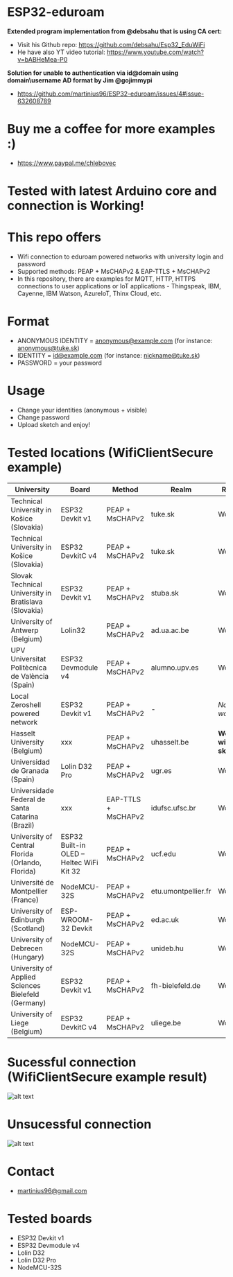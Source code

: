 # ESP32-eduroam
**Extended program implementation from @debsahu that is using CA cert:**
* Visit his Github repo: https://github.com/debsahu/Esp32_EduWiFi
* He have also YT video tutorial: https://www.youtube.com/watch?v=bABHeMea-P0

**Solution for unable to authentication via id@domain using domain\\username AD format by Jim @gojimmypi**
* https://github.com/martinius96/ESP32-eduroam/issues/4#issue-632608789
# Buy me a coffee for more examples :)
* https://www.paypal.me/chlebovec
# Tested with latest Arduino core and connection is Working!

# This repo offers
* Wifi connection to eduroam powered networks with university login and password
* Supported methods: PEAP + MsCHAPv2 & EAP-TTLS + MsCHAPv2
* In this repository, there are examples for MQTT, HTTP, HTTPS connections to user applications or IoT applications - Thingspeak, IBM, Cayenne, IBM Watson, AzureIoT, Thinx Cloud, etc.

# Format
* ANONYMOUS IDENTITY = anonymous@example.com (for instance: anonymous@tuke.sk)
* IDENTITY = id@example.com (for instance: nickname@tuke.sk)
* PASSWORD = your password

# Usage
* Change your identities (anonymous + visible) 
* Change password
* Upload sketch and enjoy!

# Tested locations (WifiClientSecure example)
|University|Board|Method|Realm|Result|
|-------------|-------------| -----|------|------|
|Technical University in Košice (Slovakia)|ESP32 Devkit v1|PEAP + MsCHAPv2|tuke.sk|Working|
|Technical University in Košice (Slovakia)|ESP32 DevkitC v4|PEAP + MsCHAPv2|tuke.sk|Working|
|Slovak Technical University in Bratislava (Slovakia)|ESP32 Devkit v1|PEAP + MsCHAPv2|stuba.sk|Working|
|University of Antwerp (Belgium)|Lolin32|PEAP + MsCHAPv2|ad.ua.ac.be|Working|
|UPV Universitat Politècnica de València (Spain)|ESP32 Devmodule v4|PEAP + MsCHAPv2|alumno.upv.es|Working|
|Local Zeroshell powered network|ESP32 Devkit v1|PEAP + MsCHAPv2|-|*Not working*|
|Hasselt University (Belgium)|xxx|PEAP + MsCHAPv2|uhasselt.be|**Working with fix sketch**|
|Universidad de Granada (Spain)|Lolin D32 Pro|PEAP + MsCHAPv2|ugr.es|Working|
|Universidade Federal de Santa Catarina (Brazil)|xxx|EAP-TTLS + MsCHAPv2|idufsc.ufsc.br|Working|
|University of Central Florida (Orlando, Florida)|ESP32 Built-in OLED – Heltec WiFi Kit 32|PEAP + MsCHAPv2|ucf.edu|Working|
|Université de Montpellier (France)|NodeMCU-32S|PEAP + MsCHAPv2|etu.umontpellier.fr|Working|
|University of Edinburgh (Scotland)|ESP-WROOM-32 Devkit|PEAP + MsCHAPv2|ed.ac.uk|Working|
|University of Debrecen (Hungary)|NodeMCU-32S|PEAP + MsCHAPv2|unideb.hu|Working|
|University of Applied Sciences Bielefeld (Germany)|ESP32 Devkit v1|PEAP + MsCHAPv2|fh-bielefeld.de|Working|
|University of Liege (Belgium)|ESP32 DevkitC v4|PEAP + MsCHAPv2|uliege.be|Working|

# Sucessful connection (WifiClientSecure example result)
 ![alt text](https://i.nahraj.to/f/24Kc.png)
# Unsucessful connection
 ![alt text](https://camo.githubusercontent.com/87e47d1b27f4e8ace87423e40e8edbce7983bafa/68747470733a2f2f692e6e616872616a2e746f2f662f323435572e504e47)

# Contact
* martinius96@gmail.com

# Tested boards
* ESP32 Devkit v1
* ESP32 Devmodule v4
* Lolin D32
* Lolin D32 Pro
* NodeMCU-32S
